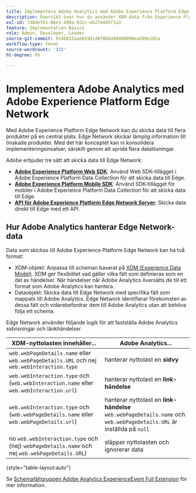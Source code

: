 ```yaml
---
title: Implementera Adobe Analytics med Adobe Experience Platform Edge
description: Översikt över hur du använder XDM-data från Experience Platform i Adobe Analytics
exl-id: 7d8de761-86e3-499a-932c-eb27edd5f1a3
feature: Implementation Basics
role: Admin, Developer, Leader
source-git-commit: 914b822aae659d1d0f0b8a98480090ead99e102a
workflow-type: tm+mt
source-wordcount: '315'
ht-degree: 0%

---
```


# Implementera Adobe Analytics med Adobe Experience Platform Edge Network

Med Adobe Experience Platform Edge Network kan du skicka data till flera produkter på en central plats. Edge Network skickar lämplig information till önskade produkter. Med det här konceptet kan ni konsolidera implementeringsinsatser, särskilt genom att sprida flera datalösningar.

Adobe erbjuder tre sätt att skicka data till Edge Network:

* **[Adobe Experience Platform Web SDK](web-sdk/overview.md)**: Använd Web SDK-tillägget i Adobe Experience Platform Data Collection för att skicka data till Edge.
* **[Adobe Experience Platform Mobile SDK](mobile-sdk/overview.md)**: Använd SDK-tillägget för mobiler i Adobe Experience Platform Data Collection för att skicka data till Edge.
* **[API för Adobe Experience Platform Edge Network Server](server-api/overview.md)**: Skicka data direkt till Edge med ett API.



## Hur Adobe Analytics hanterar Edge Network-data

Data som skickas till Adobe Experience Platform Edge Network kan ha två format:

* XDM-objekt: Anpassa till scheman baserat på [XDM (Experience Data Model)](https://experienceleague.adobe.com/docs/experience-platform/xdm/home.html?lang=sv). XDM ger flexibilitet vad gäller vilka fält som definieras som en del av händelser. När händelser når Adobe Analytics översätts de till ett format som Adobe Analytics kan hantera.
* Dataobjekt: Skicka data till Edge Network med specifika fält som mappats till Adobe Analytics. Edge Network identifierar förekomsten av dessa fält och vidarebefordrar dem till Adobe Analytics utan att behöva följa ett schema.


Edge Network använder följande logik för att fastställa Adobe Analytics sidvisningar och länkhändelser

| XDM-nyttolasten innehåller... | Adobe Analytics... |
|---|---|
| `web.webPageDetails.name` eller `web.webPageDetails.URL` och nej `web.webInteraction.type` | hanterar nyttolast en **sidvy** |
| `web.webInteraction.type` och (`web.webInteraction.name` eller `web.webInteraction.url`) | hanterar nyttolast en **link-händelse** |
| `web.webInteraction.type` och (`web.webPageDetails.name` eller `web.webPageDetails.url`) | hanterar nyttolast en **link-händelse** <br/>`web.webPageDetails.name` och `web.webPageDetails.URL` är inställda på `null` |
| no `web.webInteraction.type` och (nej) `webPageDetails.name` och nej `web.webPageDetails.URL`) | släpper nyttolasten och ignorerar data |

{style="table-layout:auto"}

Se [Schemafältgruppen Adobe Analytics ExperienceEvent Full Extension](https://experienceleague.adobe.com/docs/experience-platform/xdm/field-groups/event/analytics-full-extension.html) för mer information.
